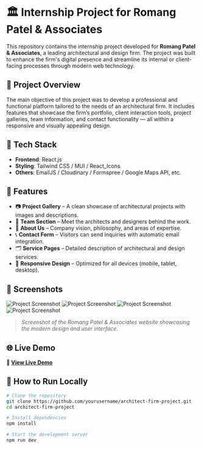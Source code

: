 # 🏛️ Internship Project for Romang Patel & Associates

This repository contains the internship project developed for **Romang Patel & Associates**, a leading architectural and design firm. The project was built to enhance the firm's digital presence and streamline its internal or client-facing processes through modern web technology.

## 📌 Project Overview

The main objective of this project was to develop a professional and functional platform tailored to the needs of an architectural firm. It includes features that showcase the firm’s portfolio, client interaction tools, project galleries, team information, and contact functionality — all within a responsive and visually appealing design.

## 🔧 Tech Stack

- **Frontend**: React.js
- **Styling**: Tailwind CSS / MUI / React_Icons
- **Others**: EmailJS / Cloudinary / Formspree / Google Maps API, etc.

## 🎯 Features

- 📷 **Project Gallery** – A clean showcase of architectural projects with images and descriptions.
- 👥 **Team Section** – Meet the architects and designers behind the work.
- 📄 **About Us** – Company vision, philosophy, and areas of expertise.
- 📞 **Contact Form** – Visitors can send inquiries with automatic email integration.
- 🗂️ **Service Pages** – Detailed description of architectural and design services.
- 🧭 **Responsive Design** – Optimized for all devices (mobile, tablet, desktop).

## 📸 Screenshots

![Project Screenshot](https://res.cloudinary.com/dsddldquo/image/upload/v1754154838/l8icd6xc40cq2b5sfsmw.png)
![Project Screenshot](https://res.cloudinary.com/dsddldquo/image/upload/v1754154836/d7vxgkbxfrgymesnc7ls.png)
![Project Screenshot](https://res.cloudinary.com/dsddldquo/image/upload/v1754154837/nrrxdeo3pe5d4hsveadd.png)
![Project Screenshot](https://res.cloudinary.com/dsddldquo/image/upload/v1754154838/kzidls7gyea5ssl0vy5g.png)


> _Screenshot of the Romang Patel & Associates website showcasing the modern design and user interface._

## 🌐 Live Demo

**🔗 [View Live Demo](https://romang-patel-and-associates.netlify.app/)**


## 

## 🚀 How to Run Locally

```bash
# Clone the repository
git clone https://github.com/yourusername/architect-firm-project.git
cd architect-firm-project

# Install dependencies
npm install

# Start the development server
npm run dev
